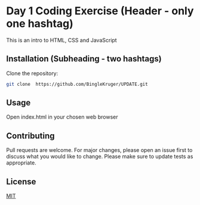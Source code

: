 # Day 1 Coding Exercise (Header - only one hashtag)

This is an intro to HTML, CSS and JavaScript

## Installation (Subheading - two hashtags)

Clone the repository:

```bash
git clone  https://github.com/BingleKruger/UPDATE.git
```
## Usage

Open index.html in your chosen web browser

## Contributing

Pull requests are welcome. For major changes, please open an issue first to discuss what you would like to change.
Please make sure to update tests as appropriate.

## License

[MIT](https://choosealicense.com/licenses/mit/)
